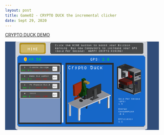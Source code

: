 ```yaml
---
layout: post
title: Game02 - CRYPTO DUCK the incremental clicker
date: Sept 29, 2020
--- 
```


[CRYPTO DUCK DEMO](https://squidliquid224.itch.io/cryptoduck-clicker?secret=5IdxmX9nqXRV29ftTYJhHA75I8)

<img src="../images/cryptoduck.png" alt="CRYPTO DUCK">